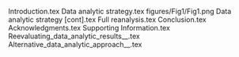 Introduction.tex
Data analytic strategy.tex
figures/Fig1/Fig1.png
Data analytic strategy [cont].tex
Full reanalysis.tex
Conclusion.tex
Acknowledgments.tex
Supporting Information.tex
Reevaluating_data_analytic_results__.tex
Alternative_data_analytic_approach__.tex
